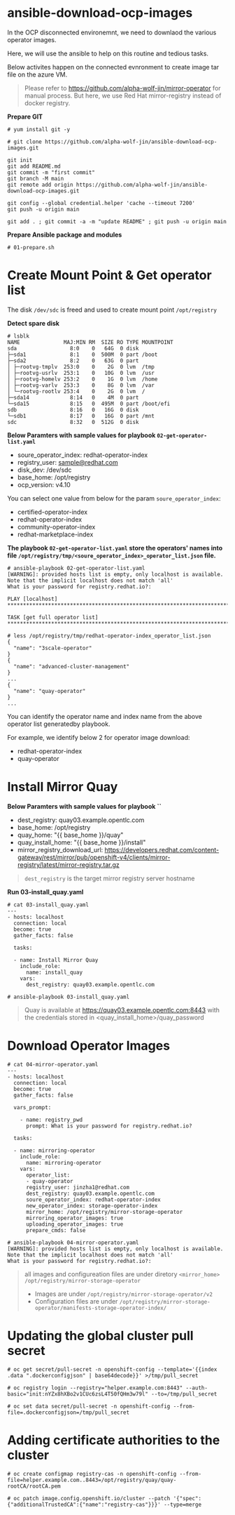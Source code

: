# ansible-download-ocp-images

In the OCP disconnected environemnt, we need to downlaod the various operator images.

Here, we will use the ansible to help on this routine and tedious tasks.

Below activites happen on the connected evnronment to create image tar file on the azure VM.

> Please refer to https://github.com/alpha-wolf-jin/mirror-operator for manual process. But here, we use Red Hat mirror-registry instead of docker registry.

**Prepare GIT**
```
# yum install git -y

# git clone https://github.com/alpha-wolf-jin/ansible-download-ocp-images.git
```

```
git init
git add README.md
git commit -m "first commit"
git branch -M main
git remote add origin https://github.com/alpha-wolf-jin/ansible-download-ocp-images.git

git config --global credential.helper 'cache --timeout 7200'
git push -u origin main

git add . ; git commit -a -m "update README" ; git push -u origin main
```

**Prepare Ansible package and modules**
```
# 01-prepare.sh
```

# Create Mount Point & Get operator list

The disk `/dev/sdc` is freed and used to create mount point `/opt/registry`

**Detect spare disk**
```
# lsblk
NAME              MAJ:MIN RM  SIZE RO TYPE MOUNTPOINT
sda                 8:0    0   64G  0 disk 
├─sda1              8:1    0  500M  0 part /boot
├─sda2              8:2    0   63G  0 part 
│ ├─rootvg-tmplv  253:0    0    2G  0 lvm  /tmp
│ ├─rootvg-usrlv  253:1    0   10G  0 lvm  /usr
│ ├─rootvg-homelv 253:2    0    1G  0 lvm  /home
│ ├─rootvg-varlv  253:3    0    8G  0 lvm  /var
│ └─rootvg-rootlv 253:4    0    2G  0 lvm  /
├─sda14             8:14   0    4M  0 part 
└─sda15             8:15   0  495M  0 part /boot/efi
sdb                 8:16   0   16G  0 disk 
└─sdb1              8:17   0   16G  0 part /mnt
sdc                 8:32   0  512G  0 disk 

```

**Below Paramters with sample values for playbook `02-get-operator-list.yaml`**

- soure_operator_index: redhat-operator-index
- registry_user: sample@redhat.com
- disk_dev: /dev/sdc
- base_home: /opt/registry
- ocp_version: v4.10

You can select one value from below for the param `soure_operator_index`:

- certified-operator-index
- redhat-operator-index
- community-operator-index
- redhat-marketplace-index

**The playbook `02-get-operator-list.yaml` store the operators' names into file `/opt/registry/tmp/<soure_operator_index>_operator_list.json` file.**

```
# ansible-playbook 02-get-operator-list.yaml 
[WARNING]: provided hosts list is empty, only localhost is available. Note that the implicit localhost does not match 'all'
What is your password for registry.redhat.io?: 

PLAY [localhost] ****************************************************************************************************************************************************************************

TASK [get full operator list] ***************************************************************************************************************************************************************

# less /opt/registry/tmp/redhat-operator-index_operator_list.json
{
  "name": "3scale-operator"
}
{
  "name": "advanced-cluster-management"
}
...
{
  "name": "quay-operator"
}
...

```

You can identify the operator name and index name from the above operator list generatedby playbook.

For example, we identify below 2 for operator image download:

- redhat-operator-index
- quay-operator

# Install Mirror Quay


**Below Paramters with sample values for playbook ``**

- dest_registry: quay03.example.opentlc.com
- base_home: /opt/registry
- quay_home: "{{ base_home }}/quay"
- quay_install_home: "{{ base_home }}/install"
- mirror_registry_download_url: https://developers.redhat.com/content-gateway/rest/mirror/pub/openshift-v4/clients/mirror-registry/latest/mirror-registry.tar.gz

> `dest_registry` is the target mirror registry server hostname


**Run 03-install_quay.yaml**

```
# cat 03-install_quay.yaml 
---
- hosts: localhost
  connection: local
  become: true
  gather_facts: false

  tasks:

  - name: Install Mirror Quay
    include_role:
      name: install_quay
    vars:
      dest_registry: quay03.example.opentlc.com

# ansible-playbook 03-install_quay.yaml 
```

> Quay is available at https://quay03.example.opentlc.com:8443 with the credentials
> stored in <quay_install_home>/quay_password

# Download Operator Images

```
# cat 04-mirror-operator.yaml 
---
- hosts: localhost
  connection: local
  become: true
  gather_facts: false

  vars_prompt:

    - name: registry_pwd
      prompt: What is your password for registry.redhat.io?

  tasks:

  - name: mirroring-operator
    include_role:
      name: mirroring-operator
    vars:
      operator_list:
      - quay-operator
      registry_user: jinzha1@redhat.com
      dest_registry: quay03.example.opentlc.com
      soure_operator_index: redhat-operator-index
      new_operator_index: storage-operator-index
      mirror_home: /opt/registry/mirror-storage-operator
      mirroring_operator_images: true
      uploading_operator_images: true
      prepare_cmds: false

# ansible-playbook 04-mirror-operator.yaml 
[WARNING]: provided hosts list is empty, only localhost is available. Note that the implicit localhost does not match 'all'
What is your password for registry.redhat.io?: 

````

>all images and configureation files are under diretory `<mirror_home>` `/opt/registry/mirror-storage-operator`
> - Images are under `/opt/registry/mirror-storage-operator/v2`
> - Configuration files are under `/opt/registry/mirror-storage-operator/manifests-storage-operator-index/`

# Updating the global cluster pull secret

```
# oc get secret/pull-secret -n openshift-config --template='{{index .data ".dockerconfigjson" | base64decode}}' >/tmp/pull_secret

# oc registry login --registry="helper.example.com:8443" --auth-basic="init:nYZx8hXBo2v1CUc6zsL4T50fQHm3w79l" --to=/tmp/pull_secret

# oc set data secret/pull-secret -n openshift-config --from-file=.dockerconfigjson=/tmp/pull_secret
```

# Adding certificate authorities to the cluster

```
# oc create configmap registry-cas -n openshift-config --from-file=helper.example.com..8443=/opt/registry/quay/quay-rootCA/rootCA.pem

# oc patch image.config.openshift.io/cluster --patch '{"spec":{"additionalTrustedCA":{"name":"registry-cas"}}}' --type=merge

```
